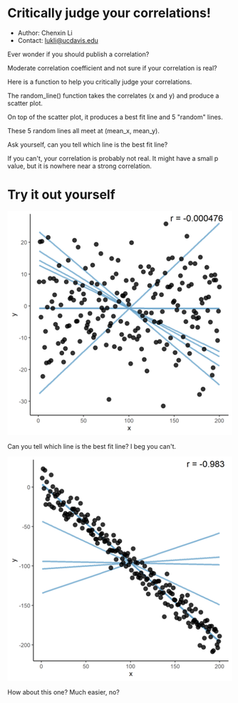 # Critically judge your correlations! 

* Author: Chenxin Li
* Contact: lukli@ucdavis.edu 

Ever wonder if you should publish a correlation?

Moderate correlation coefficient and not sure if your correlation is real?

Here is a function to help you critically judge your correlations. 

The random_line() function takes the correlates (x and y) and produce a scatter plot.

On top of the scatter plot, it produces a best fit line and 5 "random" lines.

These 5 random lines all meet at (mean_x, mean_y). 

Ask yourself, can you tell which line is the best fit line?

If you can't, your correlation is probably not real. It might have a small p value, but it is nowhere near a strong correlation. 

# Try it out yourself
![Bad Example](https://github.com/cxli233/Critically_judge_your_correlations/blob/master/bad_example.png) 

Can you tell which line is the best fit line? I beg you can't. 

![Good Example](https://github.com/cxli233/Critically_judge_your_correlations/blob/master/good_example.png) 

How about this one? Much easier, no? 

